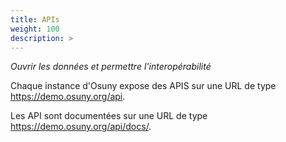 ```yaml
---
title: APIs
weight: 100
description: >
---
```


*Ouvrir les données et permettre l'interopérabilité*

Chaque instance d'Osuny expose des APIS sur une URL de type https://demo.osuny.org/api.

Les API sont documentées sur une URL de type https://demo.osuny.org/api/docs/.